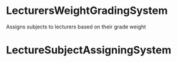 # LecturersWeightGradingSystem
Assigns subjects to lecturers based on their grade weight
# LectureSubjectAssigningSystem
